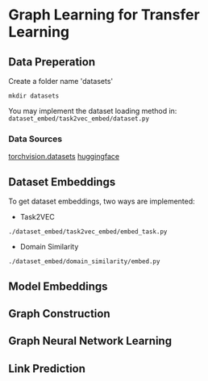 # Graph Learning for Transfer Learning

## Data Preperation

Create a folder name 'datasets'
```
mkdir datasets
```
You may implement the dataset loading method in: 
`dataset_embed/task2vec_embed/dataset.py`

### Data Sources
[torchvision.datasets](https://pytorch.org/vision/stable/datasets.html)
[huggingface](https://huggingface.co/datasets?task_categories=task_categories:image-classification&sort=downloads)

## Dataset Embeddings
To get dataset embeddings, two ways are implemented:
- Task2VEC

`./dataset_embed/task2vec_embed/embed_task.py`
- Domain Similarity

`./dataset_embed/domain_similarity/embed.py`

## Model Embeddings

## Graph Construction

## Graph Neural Network Learning

## Link Prediction

